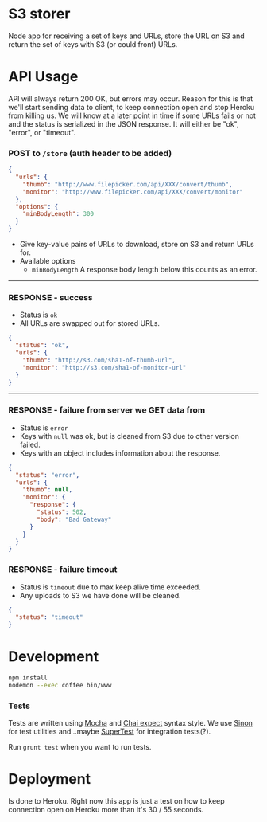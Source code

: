 # S3 storer

Node app for receiving a set of keys and URLs, store the URL on S3 and
return the set of keys with S3 (or could front) URLs.




# API Usage

API will always return 200 OK, but errors may occur. Reason for this is that we'll
start sending data to client, to keep connection open and stop Heroku from killing us.
We will know at a later point in time if some URLs fails or not and the status is serialized
in the JSON response. It will either be "ok", "error", or "timeout".

### POST to `/store` (auth header to be added)
```json
{
  "urls": {
    "thumb": "http://www.filepicker.com/api/XXX/convert/thumb",
    "monitor": "http://www.filepicker.com/api/XXX/convert/monitor"
  },
  "options": {
    "minBodyLength": 300
  }
}
```
* Give key-value pairs of URLs to download, store on S3 and return URLs for.
* Available options
  * `minBodyLength` A response body length below this counts as an error.

--------------------------------

### RESPONSE - success
* Status is `ok`
* All URLs are swapped out for stored URLs.

```json
{
  "status": "ok",
  "urls": {
    "thumb": "http://s3.com/sha1-of-thumb-url",
    "monitor": "http://s3.com/sha1-of-monitor-url"
  }
}
```

--------------------------------


### RESPONSE - failure from server we GET data from
* Status is `error`
* Keys with `null` was ok, but is cleaned from S3 due to other version failed.
* Keys with an object includes information about the response.

```json
{
  "status": "error",
  "urls": {
    "thumb": null,
    "monitor": {
      "response": {
        "status": 502,
        "body": "Bad Gateway"
      }
    }
  }
}
```

### RESPONSE - failure timeout
* Status is `timeout` due to max keep alive time exceeded.
* Any uploads to S3 we have done will be cleaned.

```json
{
  "status": "timeout"
}
```



# Development

```bash
npm install
nodemon --exec coffee bin/www
```




### Tests
Tests are written using [Mocha](http://visionmedia.github.io/mocha/) and
[Chai expect](http://chaijs.com/guide/styles/#expect) syntax style.
We use [Sinon](http://sinonjs.org/) for test utilities
and ..maybe [SuperTest](https://github.com/visionmedia/supertest) for integration tests(?).

Run `grunt test` when you want to run tests.




# Deployment
Is done to Heroku. Right now this app is just a test on how to keep
connection open on Heroku more than it's 30 / 55 seconds.
